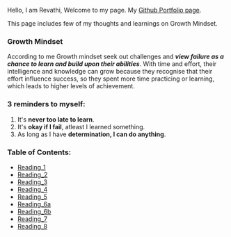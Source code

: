 Hello, I am Revathi, Welcome to my page. My [Github Portfolio page](https://github.com/revathisrie). 

This page includes few of my thoughts and learnings on Growth Mindset.

### Growth Mindset

According to me Growth mindset seek out challenges and *__view failure as a chance to learn and build upon their abilities__*. With time and effort, their intelligence and knowledge can grow because they recognise that their effort influence success, so they spent more time practicing or learning, which leads to higher levels of achievement.

### 3 reminders to myself:	

1. It's **never too late to learn**.
2. It's **okay if I fail**, atleast I learned something.
3. As long as I have __determination, I can do anything__.

### Table of Contents:
- [Reading_1](Read_01.md)
- [Reading_2](READ_02.md)
- [Reading_3](READ_03.md)
- [Reading_4](READ_04.md)
- [Reading_5](READ_05.md)
- [Reading_6a](READ_06a.md)
- [Reading_6b](READ_06b.md)
- [Reading_7]()
- [Reading_8]()

